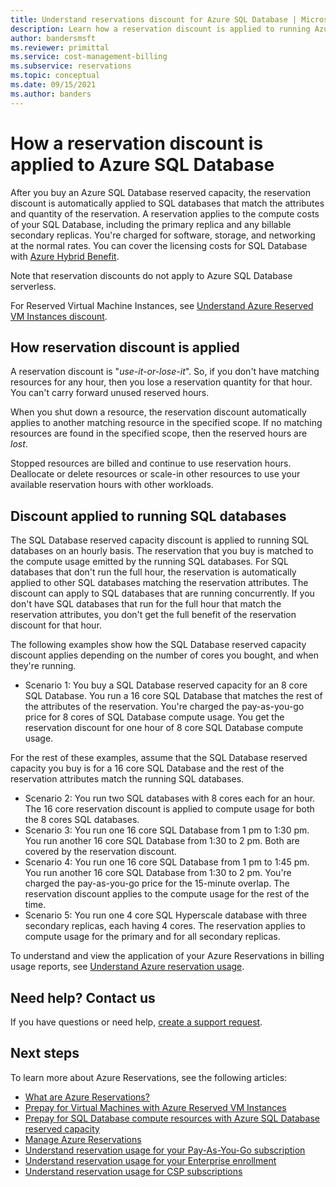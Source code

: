 ```yaml
---
title: Understand reservations discount for Azure SQL Database | Microsoft Docs
description: Learn how a reservation discount is applied to running Azure SQL databases. The discount is applied to these databases on an hourly basis.
author: bandersmsft
ms.reviewer: primittal
ms.service: cost-management-billing
ms.subservice: reservations
ms.topic: conceptual
ms.date: 09/15/2021
ms.author: banders
---
```


# How a reservation discount is applied to Azure SQL Database

After you buy an Azure SQL Database reserved capacity, the reservation discount is automatically applied to SQL databases that match the attributes and quantity of the reservation. A reservation applies to the compute costs of your SQL Database, including the primary replica and any billable secondary replicas. You're charged for software, storage, and networking at the normal rates. You can cover the licensing costs for SQL Database with [Azure Hybrid Benefit](https://azure.microsoft.com/pricing/hybrid-benefit/).

Note that reservation discounts do not apply to Azure SQL Database serverless.

For Reserved Virtual Machine Instances, see [Understand Azure Reserved VM Instances discount](../manage/understand-vm-reservation-charges.md).

## How reservation discount is applied

A reservation discount is "*use-it-or-lose-it*". So, if you don't have matching resources for any hour, then you lose a reservation quantity for that hour. You can't carry forward unused reserved hours.

When you shut down a resource, the reservation discount automatically applies to another matching resource in the specified scope. If no matching resources are found in the specified scope, then the reserved hours are *lost*.

Stopped resources are billed and continue to use reservation hours. Deallocate or delete resources or scale-in other resources to use your available reservation hours with other workloads. 

## Discount applied to running SQL databases

The SQL Database reserved capacity discount is applied to running SQL databases on an hourly basis. The reservation that you buy is matched to the compute usage emitted by the running SQL databases. For SQL databases that don't run the full hour, the reservation is automatically applied to other SQL databases matching the reservation attributes. The discount can apply to SQL databases that are running concurrently. If you don't have SQL databases that run for the full hour that match the reservation attributes, you don't get the full benefit of the reservation discount for that hour.

The following examples show how the SQL Database reserved capacity discount applies depending on the number of cores you bought, and when they're running.

- Scenario 1: You buy a SQL Database reserved capacity for an 8 core SQL Database. You run a 16 core SQL Database that matches the rest of the attributes of the reservation. You're charged the pay-as-you-go price for 8 cores of SQL Database compute usage. You get the reservation discount for one hour of 8 core SQL Database compute usage.

For the rest of these examples, assume that the SQL Database reserved capacity you buy is for a 16 core SQL Database and the rest of the reservation attributes match the running SQL databases.

- Scenario 2: You run two SQL databases with 8 cores each for an hour. The 16 core reservation discount is applied to compute usage for both the 8 cores SQL databases.
- Scenario 3: You run one 16 core SQL Database from 1 pm to 1:30 pm. You run another 16 core SQL Database from 1:30 to 2 pm. Both are covered by the reservation discount.
- Scenario 4: You run one 16 core SQL Database from 1 pm to 1:45 pm. You run another 16 core SQL Database from 1:30 to 2 pm. You're charged the pay-as-you-go price for the 15-minute overlap. The reservation discount applies to the compute usage for the rest of the time.
- Scenario 5: You run one 4 core SQL Hyperscale database with three secondary replicas, each having 4 cores. The reservation applies to compute usage for the primary and for all secondary replicas.

To understand and view the application of your Azure Reservations in billing usage reports, see [Understand Azure reservation usage](understand-reserved-instance-usage-ea.md).

## Need help? Contact us

If you have questions or need help,  [create a support request](https://go.microsoft.com/fwlink/?linkid=2083458).

## Next steps

To learn more about Azure Reservations, see the following articles:

- [What are Azure Reservations?](save-compute-costs-reservations.md)
- [Prepay for Virtual Machines with Azure Reserved VM Instances](../../virtual-machines/prepay-reserved-vm-instances.md)
- [Prepay for SQL Database compute resources with Azure SQL Database reserved capacity](/azure/azure-sql/database/reserved-capacity-overview)
- [Manage Azure Reservations](manage-reserved-vm-instance.md)
- [Understand reservation usage for your Pay-As-You-Go subscription](understand-reserved-instance-usage.md)
- [Understand reservation usage for your Enterprise enrollment](understand-reserved-instance-usage-ea.md)
- [Understand reservation usage for CSP subscriptions](/partner-center/azure-reservations)